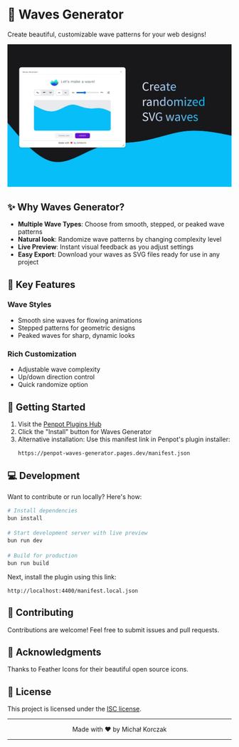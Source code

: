 # 🌊 Waves Generator

Create beautiful, customizable wave patterns for your web designs!

![Plugin Preview](screenshot.png)

## ✨ Why Waves Generator?

- **Multiple Wave Types**: Choose from smooth, stepped, or peaked wave patterns
- **Natural look**: Randomize wave patterns by changing complexity level
- **Live Preview**: Instant visual feedback as you adjust settings
- **Easy Export**: Download your waves as SVG files ready for use in any project

## 🎯 Key Features

### Wave Styles
- Smooth sine waves for flowing animations
- Stepped patterns for geometric designs
- Peaked waves for sharp, dynamic looks

### Rich Customization
- Adjustable wave complexity
- Up/down direction control
- Quick randomize option

## 🚀 Getting Started

1. Visit the [Penpot Plugins Hub](https://penpot.app/penpothub/plugins)
2. Click the "Install" button for Waves Generator
3. Alternative installation: Use this manifest link in Penpot's plugin installer:
   ```
   https://penpot-waves-generator.pages.dev/manifest.json
   ```

## 💻 Development

Want to contribute or run locally? Here's how:

```bash
# Install dependencies
bun install

# Start development server with live preview
bun run dev

# Build for production
bun run build
```

Next, install the plugin using this link:
```
http://localhost:4400/manifest.local.json
```

## 🤝 Contributing

Contributions are welcome! Feel free to submit issues and pull requests.

## 🙏 Acknowledgments
Thanks to Feather Icons for their beautiful open source icons.

## 📄 License

This project is licensed under the [ISC license](./LICENSE).

---

<p align="center">Made with ❤️ by Michał Korczak</p>

---

